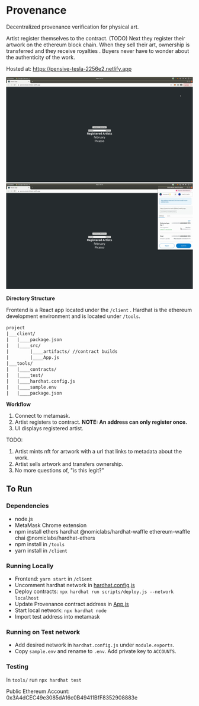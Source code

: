 # Provenance

Decentralized provenance verification for physical art.

Artist register themselves to the contract. (TODO) Next they register their artwork on the ethereum block chain.  When they sell their art, ownership is transferred and they receive royalties . Buyers never have to wonder about the authenticity of the work.

Hosted at: https://pensive-tesla-2256e2.netlify.app

![part 1](./screencast/partOne.gif)
![part 2](./screencast/partTwo.gif)

**Directory Structure**

Frontend is a React app located under the `/client` . Hardhat is the ethereum development environment and is located under `/tools`. 
```
project
|___client/
|   |____package.json
|   |____src/
|        |____artifacts/ //contract builds
|        |____App.js
|___tools/
|   |____contracts/
|   |____test/
|   |____hardhat.config.js
|   |____sample.env
|   |____package.json
```

**Workflow**
1. Connect to metamask.
2. Artist registers to contract. **NOTE: An address can only register once.**
3. UI displays registered artist.

TODO:
1. Artist mints nft for artwork with a url that links to metadata about the work. 
2. Artist sells artwork and transfers ownership.
3. No more questions of, "is this legit?"


## To Run
### Dependencies
- node.js
- MetaMask Chrome extension
- npm install ethers hardhat @nomiclabs/hardhat-waffle ethereum-waffle chai @nomiclabs/hardhat-ethers
- npm install in `/tools`
- yarn install in `/client`

### Running Locally
- Frontend: `yarn start` in `/client`
- Uncomment hardhat network in [hardhat.config.js](https://github.com/kiacolbert/blockchain-developer-bootcamp-final-project/blob/3ca68db75aef1dc3f0f6bda364400b73ebe9d066/tools/hardhat.config.js#L25-L27)
- Deploy contracts: `npx hardhat run scripts/deploy.js --network localhost`
- Update Provenance contract address in [App.js](https://github.com/kiacolbert/blockchain-developer-bootcamp-final-project/blob/3ca68db75aef1dc3f0f6bda364400b73ebe9d066/client/src/App.js#L6)
- Start local network: `npx hardhat node`
- Import test address into metamask

### Running on Test network
- Add desired network in `hardhat.config.js` under `module.exports`.
- Copy `sample.env` and rename to `.env`. Add private key to `ACCOUNTS`.

### Testing
In `tools/` run `npx hardhat test`


Public Ethereum Account: 0x3A4dCEC49e3085dA16c0B49411BfF8352908883e

